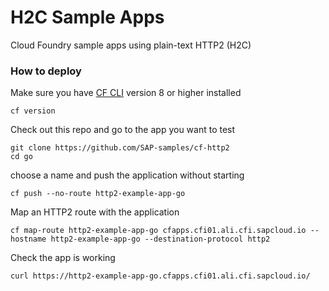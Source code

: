 # H2C Sample Apps

Cloud Foundry sample apps using plain-text HTTP2 (H2C)

### How to deploy

Make sure you have [CF CLI](https://docs.cloudfoundry.org/cf-cli/install-go-cli.html) version 8 or higher installed

```
cf version
```

Check out this repo and go to the app you want to test

```
git clone https://github.com/SAP-samples/cf-http2
cd go
```

choose a name and push the application without starting

```
cf push --no-route http2-example-app-go
```

Map an HTTP2 route with the application

```
cf map-route http2-example-app-go cfapps.cfi01.ali.cfi.sapcloud.io --hostname http2-example-app-go --destination-protocol http2
```

Check the app is working

```
curl https://http2-example-app-go.cfapps.cfi01.ali.cfi.sapcloud.io/
```
